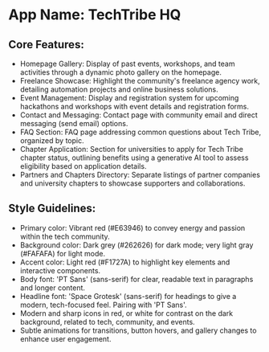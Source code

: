# **App Name**: TechTribe HQ

## Core Features:

- Homepage Gallery: Display of past events, workshops, and team activities through a dynamic photo gallery on the homepage.
- Freelance Showcase: Highlight the community's freelance agency work, detailing automation projects and online business solutions.
- Event Management: Display and registration system for upcoming hackathons and workshops with event details and registration forms.
- Contact and Messaging: Contact page with community email and direct messaging (send email) options.
- FAQ Section: FAQ page addressing common questions about Tech Tribe, organized by topic.
- Chapter Application: Section for universities to apply for Tech Tribe chapter status, outlining benefits using a generative AI tool to assess eligibility based on application details.
- Partners and Chapters Directory: Separate listings of partner companies and university chapters to showcase supporters and collaborations.

## Style Guidelines:

- Primary color: Vibrant red (#E63946) to convey energy and passion within the tech community.
- Background color: Dark grey (#262626) for dark mode; very light gray (#FAFAFA) for light mode.
- Accent color: Light red (#F1727A) to highlight key elements and interactive components.
- Body font: 'PT Sans' (sans-serif) for clear, readable text in paragraphs and longer content.
- Headline font: 'Space Grotesk' (sans-serif) for headings to give a modern, tech-focused feel. Pairing with 'PT Sans'.
- Modern and sharp icons in red, or white for contrast on the dark background, related to tech, community, and events.
- Subtle animations for transitions, button hovers, and gallery changes to enhance user engagement.